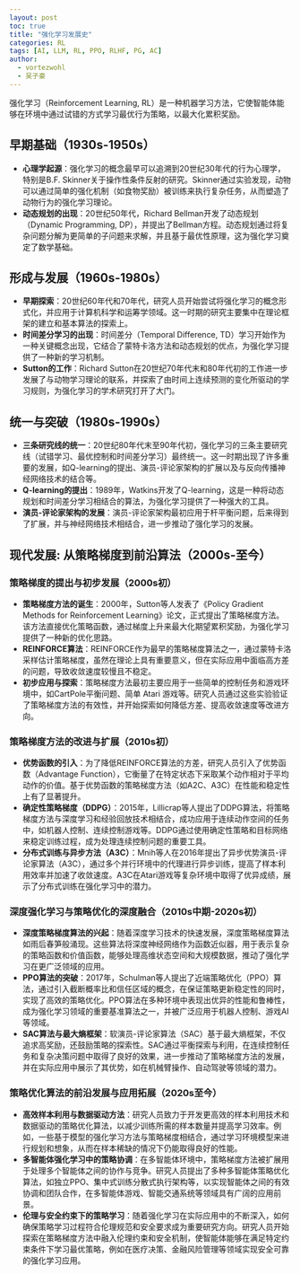 ```yaml
---
layout: post
toc: true
title: "强化学习发展史"
categories: RL
tags: [AI, LLM, RL, PPO, RLHF, PG, AC]
author:
  - vortezwohl
  - 吴子豪
---
```

强化学习（Reinforcement Learning, RL）是一种机器学习方法，它使智能体能够在环境中通过试错的方式学习最优行为策略，以最大化累积奖励。

## 早期基础（1930s-1950s）

- **心理学起源**：强化学习的概念最早可以追溯到20世纪30年代的行为心理学，特别是B.F. Skinner关于操作性条件反射的研究。Skinner通过实验发现，动物可以通过简单的强化机制（如食物奖励）被训练来执行复杂任务，从而塑造了动物行为的强化学习理论。
- **动态规划的出现**：20世纪50年代，Richard Bellman开发了动态规划（Dynamic Programming, DP），并提出了Bellman方程。动态规划通过将复杂问题分解为更简单的子问题来求解，并且基于最优性原理，这为强化学习奠定了数学基础。

## 形成与发展（1960s-1980s）

- **早期探索**：20世纪60年代和70年代，研究人员开始尝试将强化学习的概念形式化，并应用于计算机科学和运筹学领域。这一时期的研究主要集中在理论框架的建立和基本算法的探索上。
- **时间差分学习的出现**：时间差分（Temporal Difference, TD）学习开始作为一种关键概念出现，它结合了蒙特卡洛方法和动态规划的优点，为强化学习提供了一种新的学习机制。
- **Sutton的工作**：Richard Sutton在20世纪70年代末和80年代初的工作进一步发展了与动物学习理论的联系，并探索了由时间上连续预测的变化所驱动的学习规则，为强化学习的学术研究打开了大门。

## 统一与突破（1980s-1990s）

- **三条研究线的统一**：20世纪80年代末至90年代初，强化学习的三条主要研究线（试错学习、最优控制和时间差分学习）最终统一。这一时期出现了许多重要的发展，如Q-learning的提出、演员-评论家架构的扩展以及与反向传播神经网络技术的结合等。
- **Q-learning的提出**：1989年，Watkins开发了Q-learning，这是一种将动态规划和时间差分学习相结合的算法，为强化学习提供了一种强大的工具。
- **演员-评论家架构的发展**：演员-评论家架构最初应用于杆平衡问题，后来得到了扩展，并与神经网络技术相结合，进一步推动了强化学习的发展。

## 现代发展: 从策略梯度到前沿算法（2000s-至今）

### 策略梯度的提出与初步发展（2000s初）

- **策略梯度方法的诞生**：2000年，Sutton等人发表了《Policy Gradient Methods for Reinforcement Learning》论文，正式提出了策略梯度方法。该方法直接优化策略函数，通过梯度上升来最大化期望累积奖励，为强化学习提供了一种新的优化思路。
- **REINFORCE算法**：REINFORCE作为最早的策略梯度算法之一，通过蒙特卡洛采样估计策略梯度，虽然在理论上具有重要意义，但在实际应用中面临高方差的问题，导致收敛速度较慢且不稳定。
- **初步应用与探索**：策略梯度方法最初主要应用于一些简单的控制任务和游戏环境中，如CartPole平衡问题、简单 Atari 游戏等。研究人员通过这些实验验证了策略梯度方法的有效性，并开始探索如何降低方差、提高收敛速度等改进方向。

### 策略梯度方法的改进与扩展（2010s初）

- **优势函数的引入**：为了降低REINFORCE算法的方差，研究人员引入了优势函数（Advantage Function），它衡量了在特定状态下采取某个动作相对于平均动作的价值。基于优势函数的策略梯度方法（如A2C、A3C）在性能和稳定性上有了显著提升。
- **确定性策略梯度（DDPG）**：2015年，Lillicrap等人提出了DDPG算法，将策略梯度方法与深度学习和经验回放技术相结合，成功应用于连续动作空间的任务中，如机器人控制、连续控制游戏等。DDPG通过使用确定性策略和目标网络来稳定训练过程，成为处理连续控制问题的重要工具。
- **分布式训练与异步方法（A3C）**：Mnih等人在2016年提出了异步优势演员-评论家算法（A3C），通过多个并行环境中的代理进行异步训练，提高了样本利用效率并加速了收敛速度。A3C在Atari游戏等复杂环境中取得了优异成绩，展示了分布式训练在强化学习中的潜力。

### 深度强化学习与策略优化的深度融合（2010s中期-2020s初）

- **深度策略梯度算法的兴起**：随着深度学习技术的快速发展，深度策略梯度算法如雨后春笋般涌现。这些算法将深度神经网络作为函数近似器，用于表示复杂的策略函数和价值函数，能够处理高维状态空间和大规模数据，推动了强化学习在更广泛领域的应用。
- **PPO算法的突破**：2017年，Schulman等人提出了近端策略优化（PPO）算法，通过引入截断概率比和信任区域的概念，在保证策略更新稳定性的同时，实现了高效的策略优化。PPO算法在多种环境中表现出优异的性能和鲁棒性，成为强化学习领域的重要基准算法之一，并被广泛应用于机器人控制、游戏AI等领域。
- **SAC算法与最大熵框架**：软演员-评论家算法（SAC）基于最大熵框架，不仅追求高奖励，还鼓励策略的探索性。SAC通过平衡探索与利用，在连续控制任务和复杂决策问题中取得了良好的效果，进一步推动了策略梯度方法的发展，并在实际应用中展示了其优势，如在机械臂操作、自动驾驶等领域的潜力。

### 策略优化算法的前沿发展与应用拓展（2020s至今）

- **高效样本利用与数据驱动方法**：研究人员致力于开发更高效的样本利用技术和数据驱动的策略优化算法，以减少训练所需的样本数量并提高学习效率。例如，一些基于模型的强化学习方法与策略梯度相结合，通过学习环境模型来进行规划和想象，从而在样本稀缺的情况下仍能取得良好的性能。
- **多智能体强化学习中的策略协调**：在多智能体环境中，策略梯度方法被扩展用于处理多个智能体之间的协作与竞争。研究人员提出了多种多智能体策略优化算法，如独立PPO、集中式训练分散式执行架构等，以实现智能体之间的有效协调和团队合作，在多智能体游戏、智能交通系统等领域具有广阔的应用前景。
- **伦理与安全约束下的策略学习**：随着强化学习在实际应用中的不断深入，如何确保策略学习过程符合伦理规范和安全要求成为重要研究方向。研究人员开始探索在策略梯度方法中融入伦理约束和安全机制，使智能体能够在满足特定约束条件下学习最优策略，例如在医疗决策、金融风险管理等领域实现安全可靠的强化学习应用。
